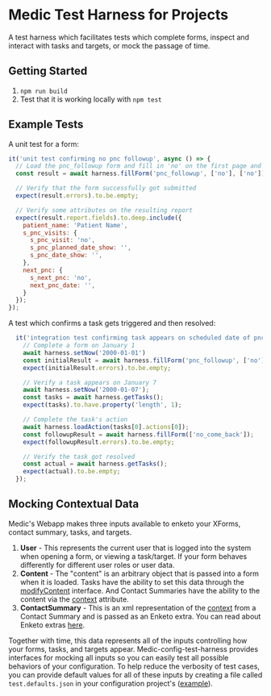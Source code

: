 # Medic Test Harness for Projects

A test harness which facilitates tests which complete forms, inspect and interact with tasks and targets, or mock the passage of time.

## Getting Started

1. `npm run build`
1. Test that it is working locally with `npm test`

## Example Tests

A unit test for a form:
```JavaScript
it('unit test confirming no pnc followup', async () => {
  // Load the pnc_followup form and fill in 'no' on the first page and 'no' on the second page
  const result = await harness.fillForm('pnc_followup', ['no'], ['no']);

  // Verify that the form successfully got submitted
  expect(result.errors).to.be.empty;

  // Verify some attributes on the resulting report
  expect(result.report.fields).to.deep.include({
    patient_name: 'Patient Name',
    s_pnc_visits: {
      s_pnc_visit: 'no',
      s_pnc_planned_date_show: '',
      s_pnc_date_show: '',
    },
    next_pnc: {
      s_next_pnc: 'no',
      next_pnc_date: '',
    }
  });
});
```

A test which confirms a task gets triggered and then resolved:
```JavaScript
  it('integration test confirming task appears on scheduled date of pnc followup', async () => {
    // Complete a form on January 1
    await harness.setNow('2000-01-01')
    const initialResult = await harness.fillForm('pnc_followup', ['no'], ['yes', '2000-01-07']);
    expect(initialResult.errors).to.be.empty;

    // Verify a task appears on January 7
    await harness.setNow('2000-01-07');
    const tasks = await harness.getTasks();
    expect(tasks).to.have.property('length', 1);

    // Complete the task's action
    await harness.loadAction(tasks[0].actions[0]);
    const followupResult = await harness.fillForm(['no_come_back']);
    expect(followupResult.errors).to.be.empty;

    // Verify the task got resolved
    const actual = await harness.getTasks();
    expect(actual).to.be.empty;
  });
```

## Mocking Contextual Data

Medic's Webapp makes three inputs available to enketo your XForms, contact summary, tasks, and targets.

1. **User** - This represents the current user that is logged into the system when opening a form, or viewing a task/target. If your form behaves differently for different user roles or user data.
1. **Content** - The "content" is an arbitrary object that is passed into a form when it is loaded. Tasks have the ability to set this data through the [modifyContent](https://github.com/medic/medic-docs/blob/master/configuration/developing-community-health-applications.md#task-schema) interface. And Contact Summaries have the ability to the content via the [context](https://github.com/medic/medic-docs/blob/master/configuration/developing-community-health-applications.md#context) attribute. 
1. **ContactSummary** - This is an xml representation of the [context](https://github.com/medic/medic-docs/blob/master/configuration/developing-community-health-applications.md#context) from a Contact Summary and is passed as an Enketo extra. You can read about Enketo extras [here](https://enketo.org/xforms/). 

Together with time, this data represents all of the inputs controlling how your forms, tasks, and targets appear. Medic-config-test-harness provides interfaces for mocking all inputs so you can easily test all possible behaviors of your configuration. To help reduce the verbosity of test cases, you can provide default values for all of these inputs by creating a file called `test.defaults.json` in your configuration project's ([example](https://github.com/medic/medic-conf-test-harness/blob/master/test/collateral/test.defaults.json)).

